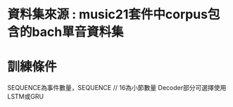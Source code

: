 # 資料集來源 : music21套件中corpus包含的bach單音資料集

# 訓練條件
SEQUENCE為事件數量，SEQUENCE // 16為小節數量
Decoder部分可選擇使用LSTM或GRU